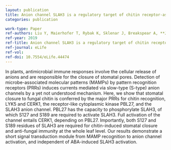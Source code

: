 ```yaml
---
layout: publication
title: Anion channel SLAH3 is a regulatory target of chitin receptor-associated kinase PBL27 in microbial stomatal closure
categories: publication

work-type: Paper
ref-authors: Liu Y, Maierhofer T, Rybak K, Sklenar J, Breakspear A, **Johnston MG**, Fliegmann J, Huang S, Roelfsema M, Felix G, Faulkner C, Menke F, Geiger D, Hedrich R, Robatzek S
ref-year: 2019
ref-title: Anion channel SLAH3 is a regulatory target of chitin receptor-associated kinase PBL27 in microbial stomatal closure
ref-journal: eLife
ref-vol: 
ref-doi: 10.7554/eLife.44474
---
```

In plants, antimicrobial immune responses involve the cellular release of anions and are responsible for the closure of stomatal pores. Detection of microbe-associated molecular patterns (MAMPs) by pattern recognition receptors (PRRs) induces currents mediated via slow-type (S-type) anion channels by a yet not understood mechanism. Here, we show that stomatal closure to fungal chitin is conferred by the major PRRs for chitin recognition, LYK5 and CERK1, the receptor-like cytoplasmic kinase PBL27, and the SLAH3 anion channel. PBL27 has the capacity to phosphorylate SLAH3, of which S127 and S189 are required to activate SLAH3. Full activation of the channel entails CERK1, depending on PBL27. Importantly, both S127 and S189 residues of SLAH3 are required for chitin-induced stomatal closure and anti-fungal immunity at the whole leaf level. Our results demonstrate a short signal transduction module from MAMP recognition to anion channel activation, and independent of ABA-induced SLAH3 activation.
